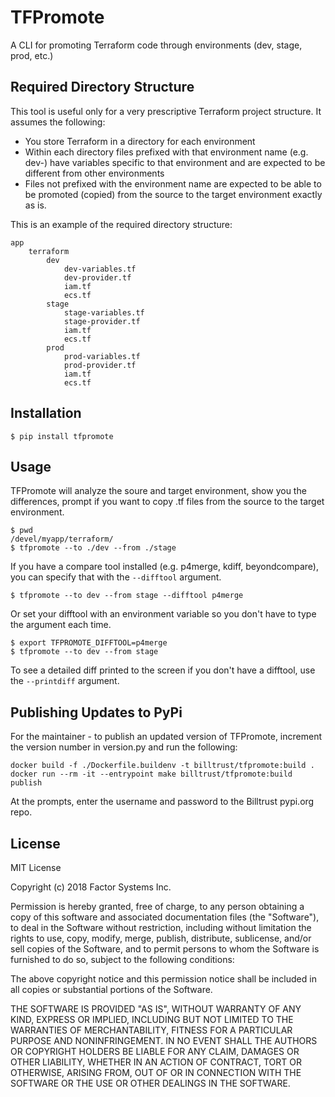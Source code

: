 # TFPromote

A CLI for promoting Terraform code through environments (dev, stage, prod, etc.)

## Required Directory Structure

This tool is useful only for a very prescriptive Terraform project structure.  It assumes the following:

* You store Terraform in a directory for each environment
* Within each directory files prefixed with that environment name (e.g. dev-) have variables specific to that environment and are expected to be different from other environments
* Files not prefixed with the environment name are expected to be able to be promoted (copied) from the source to the target environment exactly as is.

This is an example of the required directory structure:

```
app
    terraform
        dev
            dev-variables.tf
            dev-provider.tf
            iam.tf
            ecs.tf
        stage
            stage-variables.tf
            stage-provider.tf
            iam.tf
            ecs.tf
        prod
            prod-variables.tf
            prod-provider.tf
            iam.tf
            ecs.tf
```

## Installation

```shell
$ pip install tfpromote
```

## Usage

TFPromote will analyze the soure and target environment, show you the differences, prompt if you want to copy .tf files from the source to the target environment.

```shell
$ pwd
/devel/myapp/terraform/
$ tfpromote --to ./dev --from ./stage
```

If you have a compare tool installed (e.g. p4merge, kdiff, beyondcompare), you can specify that with the `--difftool` argument.

```
$ tfpromote --to dev --from stage --difftool p4merge
```

Or set your difftool with an environment variable so you don't have to type the argument each time.

```shell
$ export TFPROMOTE_DIFFTOOL=p4merge
$ tfpromote --to dev --from stage
```

To see a detailed diff printed to the screen if you don't have a difftool, use the `--printdiff` argument.

## Publishing Updates to PyPi

For the maintainer - to publish an updated version of TFPromote, increment the version number in version.py and run the following:

```shell
docker build -f ./Dockerfile.buildenv -t billtrust/tfpromote:build .
docker run --rm -it --entrypoint make billtrust/tfpromote:build publish
```

At the prompts, enter the username and password to the Billtrust pypi.org repo.

## License

MIT License

Copyright (c) 2018 Factor Systems Inc.

Permission is hereby granted, free of charge, to any person obtaining a copy
of this software and associated documentation files (the "Software"), to deal
in the Software without restriction, including without limitation the rights
to use, copy, modify, merge, publish, distribute, sublicense, and/or sell
copies of the Software, and to permit persons to whom the Software is
furnished to do so, subject to the following conditions:

The above copyright notice and this permission notice shall be included in all
copies or substantial portions of the Software.

THE SOFTWARE IS PROVIDED "AS IS", WITHOUT WARRANTY OF ANY KIND, EXPRESS OR
IMPLIED, INCLUDING BUT NOT LIMITED TO THE WARRANTIES OF MERCHANTABILITY,
FITNESS FOR A PARTICULAR PURPOSE AND NONINFRINGEMENT. IN NO EVENT SHALL THE
AUTHORS OR COPYRIGHT HOLDERS BE LIABLE FOR ANY CLAIM, DAMAGES OR OTHER
LIABILITY, WHETHER IN AN ACTION OF CONTRACT, TORT OR OTHERWISE, ARISING FROM,
OUT OF OR IN CONNECTION WITH THE SOFTWARE OR THE USE OR OTHER DEALINGS IN THE
SOFTWARE.
